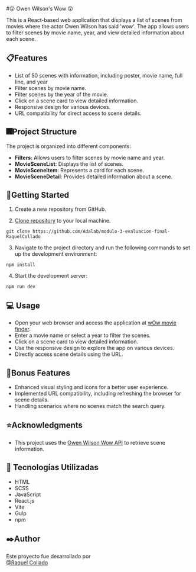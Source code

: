 #😲 Owen Wilson's Wow 😲

This is a React-based web application that displays a list of scenes from movies where the actor Owen Wilson has said 'wow'. The app allows users to filter scenes by movie name, year, and view detailed information about each scene.

## 📋Features

- List of 50 scenes with information, including poster, movie name, full line, and year
- Filter scenes by movie name.
- Filter scenes by the year of the movie.
- Click on a scene card to view detailed information.
- Responsive design for various devices.
- URL compatibility for direct access to scene details.

## 🎆Project Structure

The project is organized into different components:

- **Filters**: Allows users to filter scenes by movie name and year.
- **MovieSceneList**: Displays the list of scenes.
- **MovieSceneItem**: Represents a card for each scene.
- **MovieSceneDetail**: Provides detailed information about a scene.

## 🚀Getting Started
1. Create a new repository from GitHub.

2. [Clone repository](https://github.com/Adalab/modulo-3-evaluacion-final-RaquelCollado) to your local machine.
```
git clone https://github.com/Adalab/modulo-3-evaluacion-final-RaquelCollado
```
3.  Navigate to the project directory and run the following commands to set up the development environment:
```
npm install
```
4. Start the development server:
```
npm run dev
```
## 💻 Usage
- Open your web browser and access the application at [wOw movie finder](http://beta.adalab.es/modulo-3-evaluacion-final-RaquelCollado/).
- Enter a movie name or select a year to filter the scenes.
- Click on a scene card to view detailed information.
- Use the responsive design to explore the app on various devices.
- Directly access scene details using the URL.

## 📍Bonus Features

- Enhanced visual styling and icons for a better user experience.
- Implemented URL compatibility, including refreshing the browser for scene details.
- Handling scenarios where no scenes match the search query.

## ⭐Acknowledgments

- This project uses the [Owen Wilson Wow API](https://owen-wilson-wow-api.onrender.com/) to retrieve scene information.
## 📌 Tecnologías Utilizadas
- HTML
- SCSS
- JavaScript
- React.js
- Vite
- Gulp
- npm

## ✒️Author

 Este proyecto fue desarrollado por   
[@Raquel Collado](https://github.com/RaquelCollado)
